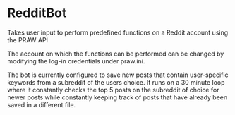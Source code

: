 # RedditBot
Takes user input to perform predefined functions on a Reddit account using the PRAW API

The account on which the functions can be performed can be changed by modifying the log-in credentials under praw.ini.

The bot is currently configured to save new posts that contain user-specific keywords from a subreddit of the users choice. It runs on a 30 minute loop where it constantly checks the top 5 posts on the subreddit of choice for newer posts while constantly keeping track of posts that have already been saved in a different file.
